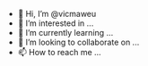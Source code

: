 - 👋 Hi, I’m @vicmaweu
- 👀 I’m interested in ...
- 🌱 I’m currently learning ...
- 💞️ I’m looking to collaborate on ...
- 📫 How to reach me ...

<!---
vicmaweu/vicmaweu is a ✨ special ✨ repository because its `README.md` (this file) appears on your GitHub profile.
You can click the Preview link to take a look at your changes.
--->
